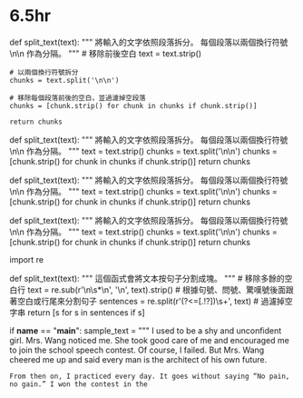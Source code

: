 # 6.5hr
def split_text(text):
    """
    將輸入的文字依照段落拆分。
    每個段落以兩個換行符號 \n\n 作為分隔。
    """
    # 移除前後空白
    text = text.strip()
    
    # 以兩個換行符號拆分
    chunks = text.split('\n\n')
    
    # 移除每個段落前後的空白，並過濾掉空段落
    chunks = [chunk.strip() for chunk in chunks if chunk.strip()]
    
    return chunks

def split_text(text):
    """
    將輸入的文字依照段落拆分。
    每個段落以兩個換行符號 \n\n 作為分隔。
    """
    text = text.strip()
    chunks = text.split('\n\n')
    chunks = [chunk.strip() for chunk in chunks if chunk.strip()]
    return chunks

def split_text(text):
    """
    將輸入的文字依照段落拆分。
    每個段落以兩個換行符號 \n\n 作為分隔。
    """
    text = text.strip()
    chunks = text.split('\n\n')
    chunks = [chunk.strip() for chunk in chunks if chunk.strip()]
    return chunks

def split_text(text):
    """
    將輸入的文字依照段落拆分。
    每個段落以兩個換行符號 \n\n 作為分隔。
    """
    text = text.strip()
    chunks = text.split('\n\n')
    chunks = [chunk.strip() for chunk in chunks if chunk.strip()]
    return chunks

import re

def split_text(text):
    """
    這個函式會將文本按句子分割成塊。
    """
    # 移除多餘的空白行
    text = re.sub(r'\n\s*\n', '\n', text).strip()
    # 根據句號、問號、驚嘆號後面跟著空白或行尾來分割句子
    sentences = re.split(r'(?<=[.!?])\s+', text)
    # 過濾掉空字串
    return [s for s in sentences if s]

if __name__ == "__main__":
    sample_text = """
    I used to be a shy and unconfident girl. Mrs. Wang noticed me. She took good care of me and encouraged me to join the school speech contest. Of course, I failed. But Mrs. Wang cheered me up and said every man is the architect of his own future.

    From then on, I practiced every day. It goes without saying “No pain, no gain.” I won the contest in the

